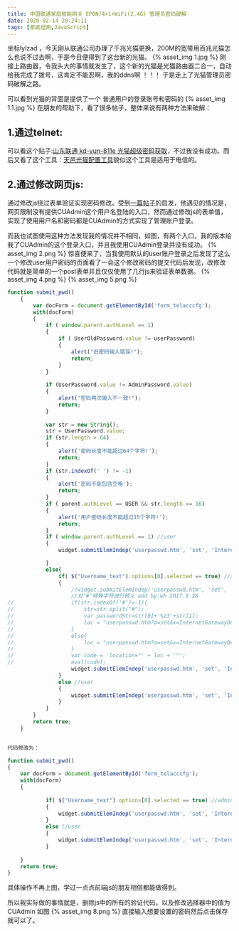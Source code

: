 ```yaml
---
title: 中国联通家庭智能网关 EPON/4+1+WiFi(2.4G) 管理员密码破解
date: 2020-02-14 20:24:11
tags: [家庭组网,JavaScript]
---
```


坐标lylzad ，今天刚从联通公司办理了千兆光猫更换，200M的宽带用百兆光猫怎么也说不过去啊，于是今日便得到了这台新的光猫。
{% asset_img 1.jpg %}
刚接上路由器，令我头大的事情就发生了，这个新的光猫是光猫路由器二合一，自动给我完成了拨号，这肯定不能忍啊，我的ddns啊 ！！！
于是走上了光猫管理员密码破解之路。

可以看到光猫的背面是提供了一个 普通用户的登录账号和密码的
{% asset_img 1.1.jpg %}
在朋友的帮助下，看了很多帖子，整体来说有两种方法来破解：
## 1.通过telnet:

可以看这个贴子:[山东联通 kd-yun-811e 光猫超级密码获取](https://www.v2ex.com/amp/t/598856)，不过我没有成功。而后又看了这个工具：[天邑光猫配置工具](http://www.downcc.com/soft/316901.html)貌似这个工具是适用于电信的。

## 2.通过修改网页js:

通过修改js绕过表单验证实现密码修改。受到[一篇帖子](https://www.emengweb.com/p/11e4745f54c4)的启发，他遇见的情况是，网页限制没有提供CUAdmin这个用户名登陆的入口，然而通过修改js的表单值，实现了使用用户名和密码都是CUAdmin的方式实现了管理账户登录。

而我也试图使用这种方法发现我的情况并不相同，如图，有两个入口，我的版本给我了CUAdmin的这个登录入口，并且我使用CUAdmin登录并没有成功。
{% asset_img 2.png %}
惊喜便来了，当我使用默认的user账户登录之后发现了这么一个修改user用户密码的页面看了一会这个修改密码的提交代码后发现，改修改代码就是简单的一个post表单并且仅仅使用了几行js来验证表单数据。
{% asset_img 4.png %}
{% asset_img 5.png %}
``` JavaScript
function submit_pwd() 
	{
		var docForm = document.getElementById('form_telacccfg');
		with(docForm) 
		{
			if ( window.parent.authLevel == 1)
			{
				if ( UserOldPassword.value != userPassword)
				{
					alert("旧密码输入错误!");
					return;
				}				
			}
			
			if (UserPassword.value != AdminPassword.value)
			{
				alert("密码两次输入不一致!");
				return;
			}	
			
			var str = new String();
			str = UserPassword.value;
			if (str.length > 64) 
			{
				alert('密码长度不能超过64个字符!');
				return;
			}
			if (str.indexOf(' ') != -1) 
			{
				alert('密码不能包含空格');
				return;
			}
			if ( parent.authLevel == USER && str.length >= 16)
			{
				alert('用户密码长度不能超过15个字符!');
				return;
			}
			if ( window.parent.authLevel == 1) //user
			{
				widget.submitElemIndep('userpasswd.htm', 'set', 'InternetGatewayDevice.X_CU_Function.Web.UserPassword', UserPassword);				

			}
			else{
				if( $("Username_text").options[0].selected == true) //admin
				{
					//widget.submitElemIndep('userpasswd.htm', 'set', 'InternetGatewayDevice.X_BROADCOM_COM_LoginCfg.AdminPassword', UserPassword);
					//对‘#’特殊字符进行转义 add by:wh 2017.9.28
//					if(str.indexOf('#')>-1){
//						str=str.split("#");
//						var passwordStr=str[0]+'%23'+str[1];
//						loc = "userpasswd.htm?a=set&x=InternetGatewayDevice.X_CU_Function.Web.AdminPassword&AdminPassword=" + passwordStr;
//					}
//					else{
//						loc = "userpasswd.htm?a=set&x=InternetGatewayDevice.X_CU_Function.Web.AdminPassword&AdminPassword=" + str;
//					}
//					var code = 'location="' + loc + '"';
//					eval(code);
					widget.submitElemIndep('userpasswd.htm', 'set', 'InternetGatewayDevice.X_CU_Function.Web.AdminPassword', AdminPassword);
				}
				else //user
				{
					widget.submitElemIndep('userpasswd.htm', 'set', 'InternetGatewayDevice.X_CU_Function.Web.UserPassword', UserPassword);				
				}
			}
		}
		return true;
    }
    

代码修改为：

function submit_pwd() 
{
    var docForm = document.getElementById('form_telacccfg');
    with(docForm) 
    {
        
            if( $("Username_text").options[0].selected == true) //admin
            {
                widget.submitElemIndep('userpasswd.htm', 'set', 'InternetGatewayDevice.X_CU_Function.Web.AdminPassword', AdminPassword);
            }
            else //user
            {
                widget.submitElemIndep('userpasswd.htm', 'set', 'InternetGatewayDevice.X_CU_Function.Web.UserPassword', UserPassword);				
            }
        
    }
    return true;
}

```
具体操作不再上图，学过一点点前端js的朋友相信都能做得到。

所以我实际做的事情就是，删除js中的所有的验证代码，以及修改选择器中的值为CUAdmin
如图
{% asset_img 8.png %}
直接输入想要设置的密码然后点击保存就可以了。